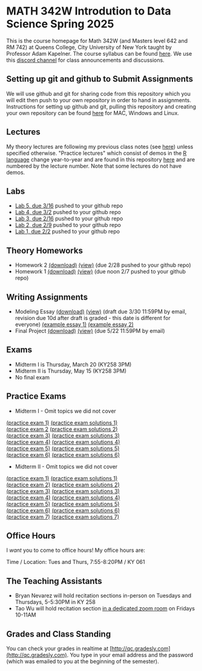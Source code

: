 # MATH 342W Introdution to Data Science Spring 2025

This is the course homepage for Math 342W (and Masters level 642 and RM 742) at Queens College, City University of New York taught by Professor Adam Kapelner. The course syllabus can be found [here](https://github.com/kapelner/QC_Math_342W_Spring_2025/blob/master/syllabus/syllabus.pdf). We use this [discord channel](https://discord.com/channels/1324190860023431248) for class announcements and discussions. 

## Setting up git and github to Submit Assignments

We will use github and git for sharing code from this repository which you will edit then push to your own repository in order to hand in assignments. Instructions for setting up github and git, pulling this repository and creating your own repository can be found [here](https://github.com/kapelner/QC_Math_342W_Spring_2025/blob/master/syllabus/git_github_class_setup.pdf) for MAC, Windows and Linux.

## Lectures

My theory lectures are following my previous class notes (see [here](https://github.com/kapelner/QC_Math_342W_Spring_2022)) unless specified otherwise. "Practice lectures" which consist of demos in the [R language](https://www.r-project.org/) change year-to-year and are found in this repository [here](https://github.com/kapelner/QC_MATH_342W_Spring_2025/tree/main/practice_lectures) and are numbered by the lecture number. Note that some lectures do not have demos.

## Labs

<!--
* [Lab 11, due 5/7](https://github.com/kapelner/QC_Math_342W_Spring_2025/blob/master/labs/lab11.Rmd) pushed to your github repo
* [Lab 10, due 4/21](https://github.com/kapelner/QC_Math_342W_Spring_2025/blob/master/labs/lab10.Rmd) pushed to your github repo
* [Lab 9, due 4/15](https://github.com/kapelner/QC_Math_342W_Spring_2025/blob/master/labs/lab09.Rmd) pushed to your github repo
* [Lab 8, due 4/8](https://github.com/kapelner/QC_Math_342W_Spring_2025/blob/master/labs/lab08.Rmd) pushed to your github repo
* [Lab 7, due 4/1](https://github.com/kapelner/QC_Math_342W_Spring_2025/blob/master/labs/lab07.Rmd) pushed to your github repo 
* [Lab 6, due 3/24](https://github.com/kapelner/QC_Math_342W_Spring_2025/blob/master/labs/lab06.Rmd) pushed to your github repo -->
* [Lab 5, due 3/16](https://github.com/kapelner/QC_Math_342W_Spring_2025/blob/master/labs/lab05.Rmd) pushed to your github repo
* [Lab 4, due 3/2](https://github.com/kapelner/QC_Math_342W_Spring_2025/blob/master/labs/lab04.Rmd) pushed to your github repo
* [Lab 3, due 2/16](https://github.com/kapelner/QC_Math_342W_Spring_2025/blob/master/labs/lab03.Rmd) pushed to your github repo
* [Lab 2, due 2/9](https://github.com/kapelner/QC_Math_342W_Spring_2025/blob/master/labs/lab02.Rmd) pushed to your github repo
* [Lab 1, due 2/2](https://github.com/kapelner/QC_Math_342W_Spring_2025/blob/master/labs/lab01.Rmd) pushed to your github repo


## Theory Homeworks

<!-- 
* Homework 5 [(download)](https://github.com/kapelner/QC_Math_342W_Spring_2025/blob/master/homeworks/hw05/hw05t.pdf?raw=true) [(view)](https://github.com/kapelner/QC_Math_342W_Spring_2025/blob/master/homeworks/hw05/hw05t.pdf) (due 5/15 pushed to your github repo)
* Homework 4 [(download)](https://github.com/kapelner/QC_Math_342W_Spring_2025/blob/master/homeworks/hw04/hw04t.pdf?raw=true) [(view)](https://github.com/kapelner/QC_Math_342W_Spring_2025/blob/master/homeworks/hw04/hw04t.pdf) (due 4/14 pushed to your github repo)
* Homework 3 [(download)](https://github.com/kapelner/QC_Math_342W_Spring_2025/blob/master/homeworks/hw03/hw03t.pdf?raw=true) [(view)](https://github.com/kapelner/QC_Math_342W_Spring_2025/blob/master/homeworks/hw03/hw03t.pdf) (due 3/17 pushed to your github repo)-->
* Homework 2 [(download)](https://github.com/kapelner/QC_Math_342W_Spring_2025/blob/master/homeworks/hw02/hw02t.pdf?raw=true) [(view)](https://github.com/kapelner/QC_Math_342W_Spring_2025/blob/master/homeworks/hw02/hw02t.pdf) (due 2/28 pushed to your github repo)
* Homework 1 [(download)](https://github.com/kapelner/QC_Math_342W_Spring_2025/blob/master/homeworks/hw01/hw01t.pdf?raw=true) [(view)](https://github.com/kapelner/QC_Math_342W_Spring_2025/blob/master/homeworks/hw01/hw01t.pdf) (due noon 2/7 pushed to your github repo)

## Writing Assignments

* Modeling Essay [(download)](https://github.com/kapelner/QC_Math_342W_Spring_2025/blob/master/writing_assignments/modeling_essay_revised.pdf?raw=true) [(view)](https://github.com/kapelner/QC_Math_342W_Spring_2025/blob/master/writing_assignments/modeling_essay_revised.pdf) (draft due 3/30 11:59PM by email, revision due 10d after draft is graded - this date is different for everyone) [(example essay 1)](https://github.com/kapelner/QC_Math_342W_Spring_2025/blob/master/writing_assignments/modeling_essay_example_1.pdf) [(example essay 2)](https://github.com/kapelner/QC_Math_342W_Spring_2025/blob/master/writing_assignments/modeling_essay_example_2.pdf)
* Final Project [(download)](https://github.com/kapelner/QC_Math_342W_Spring_2025/blob/master/writing_assignments/final_project.pdf?raw=true) [(view)](https://github.com/kapelner/QC_Math_342W_Spring_2025/blob/master/writing_assignments/final_project.pdf) (due 5/22 11:59PM by email)

## Exams

* Midterm I is Thursday, March 20 (KY258 3PM) 
* Midterm II is Thursday, May 15 (KY258 3PM) 
* No final exam

## Practice Exams

* Midterm I - Omit topics we did not cover

[(practice exam 1)](https://github.com/kapelner/QC_Math_342W_Spring_2024/blob/master/exams/midterm1/midterm1.pdf) [(practice exam solutions 1)](https://github.com/kapelner/QC_Math_342W_Spring_2024/blob/master/exams/midterm1/midterm1_solutions.pdf)\
[(practice exam 2](https://github.com/kapelner/QC_Math_342W_Spring_2022/blob/master/exams/midterm1/midterm1.pdf) [(practice exam solutions 2)](https://github.com/kapelner/QC_Math_342W_Spring_2022/blob/master/exams/midterm1/midterm1_solutions.pdf)\
[(practice exam 3)](https://github.com/kapelner/QC_Math_342W_Spring_2021/blob/master/exams/midterm1/midterm1.pdf) [(practice exam solutions 3)](https://github.com/kapelner/QC_Math_342W_Spring_2021/blob/master/exams/midterm1/midterm1_solutions.pdf)\
[(practice exam 4)](https://github.com/kapelner/QC_Math_390.4_Spring_2020/blob/master/exams/midterm1/midterm1.pdf) [(practice exam solutions 4)](https://github.com/kapelner/QC_Math_390.4_Spring_2020/blob/master/exams/midterm1/midterm1_solutions.pdf)\
[(practice exam 5)](https://github.com/kapelner/QC_Math_390.4_Spring_2019/blob/master/exams/midterm1/midterm1.pdf) [(practice exam solutions 5)](https://github.com/kapelner/QC_Math_390.4_Spring_2019/blob/master/exams/midterm1/midterm1_solutions.pdf)\
[(practice exam 6)](https://github.com/kapelner/QC_Math_390.4_Spring_2018/blob/master/exams/midterm1/midterm1.pdf) [(practice exam solutions 6)](https://github.com/kapelner/QC_Math_390.4_Spring_2018/blob/master/exams/midterm1/midterm1_solutions.pdf)


* Midterm II - Omit topics we did not cover

[(practice exam 1)](https://github.com/kapelner/QC_Math_342W_Spring_2024/blob/master/exams/midterm2/midterm2.pdf) [(practice exam solutions 1)](https://github.com/kapelner/QC_Math_342W_Spring_2024/blob/master/exams/midterm2/midterm2_solutions.pdf)\
[(practice exam 2)](https://github.com/kapelner/QC_Math_342W_Spring_2022/blob/master/exams/midterm2/midterm2.pdf) [(practice exam solutions 2)](https://github.com/kapelner/QC_Math_342W_Spring_2022/blob/master/exams/midterm2/midterm2_solutions.pdf)\
[(practice exam 3)](https://github.com/kapelner/QC_Math_342W_Spring_2021/blob/master/exams/midterm2/midterm2.pdf) [(practice exam solutions 3)](https://github.com/kapelner/QC_Math_342W_Spring_2021/blob/master/exams/midterm2/midterm2_solutions.pdf)\
[(practice exam 4)](https://github.com/kapelner/QC_Math_390.4_Spring_2020/blob/master/exams/midterm2/midterm2.pdf) [(practice exam solutions 4)](https://github.com/kapelner/QC_Math_390.4_Spring_2020/blob/master/exams/midterm2/midterm2_solutions.pdf)\
[(practice exam 5)](https://github.com/kapelner/QC_Math_390.4_Spring_2019/blob/master/exams/midterm2/midterm2.pdf) [(practice exam solutions 5)](https://github.com/kapelner/QC_Math_390.4_Spring_2019/blob/master/exams/midterm2/midterm2_solutions.pdf)\
[(practice exam 6)](https://github.com/kapelner/QC_Math_390.4_Spring_2018/blob/master/exams/midterm2/midterm2.pdf) [(practice exam solutions 6)](https://github.com/kapelner/QC_Math_390.4_Spring_2018/blob/master/exams/midterm2/midterm2_solutions.pdf)\
[(practice exam 7)](https://github.com/kapelner/QC_Math_390.4_Spring_2018/blob/master/exams/final/final.pdf) [(practice exam solutions 7)](https://github.com/kapelner/QC_Math_390.4_Spring_2018/blob/master/exams/final/final_solutions.pdf)


## Office Hours

I *want* you to come to office hours! My office hours are:

Time / Location: Tues and Thurs, 7:55-8:20PM / KY 061


## The Teaching Assistants

* Bryan Nevarez will hold recitation sections in-person on Tuesdays and Thursdays, 5-5:30PM in KY 258
* Tao Wu will hold recitation section [in a dedicated zoom room](https://us02web.zoom.us/j/82840450276?pwd=t2F9RidFuflecTO61Crj42ZeWaEWop.1) on Fridays 10-11AM

## Grades and Class Standing

You can check your grades in realtime at [http://qc.gradesly.com](http://qc.gradesly.com). You type in your email address and the password (which was emailed to you at the beginning of the semester).
